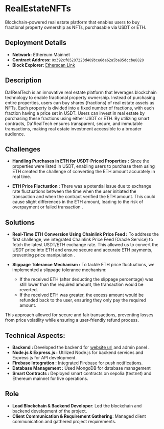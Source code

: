 # RealEstateNFTs
Blockchain-powered real estate platform that enables users to buy fractional property ownership as NFTs, purchasable via USDT or ETH.

## Deployment Details  
- **Network:** Ethereum Mainnet  
- **Contract Address:** `0x392cf05207223d409bce6da62a5ba85dccbe8820`  
- **Block Explorer:** [Etherscan Link](https://etherscan.io/address/0x392cf05207223d409bce6da62a5ba85dccbe8820)

## Description 
Da1RealTech is an innovative real estate platform that leverages blockchain technology to enable fractional property ownership. Instead of purchasing entire properties, users can buy shares (fractions) of real estate assets as NFTs. Each property is divided into a fixed number of fractions, with each fraction having a price set in USDT. Users can invest in real estate by purchasing these fractions using either USDT or ETH. By utilizing smart contracts, Da1RealTech ensures transparent, secure, and immutable transactions, making real estate investment accessible to a broader audience.

## Challenges 
-  **Handling Purchases in ETH for USDT-Priced Properties :** Since the properties were listed in USDT, enabling users to purchase them using ETH created the challenge of converting the ETH amount accurately in real time.

- **ETH Price Fluctuation :** There was a potential issue due to exchange rate fluctuations between the time when the user initiated the transaction and when the contract verified the ETH amount. This could cause slight differences in the ETH amount, leading to the risk of overpayment or failed transaction .

## Solutions 
- **Real-Time ETH Conversion Using Chainlink Price Feed :** To address the first challenge, we integrated Chainlink Price Feed (Oracle Service) to fetch the latest USDT/ETH exchange rate. This allowed us to convert the USDT price into ETH and ensure secure and accurate ETH payments, preventing price manipulation .

- **Slippage Tolerance Mechanism :** To tackle ETH price fluctuations, we implemented a slippage tolerance mechanism:

    - If the received ETH (after deducting the slippage percentage) was still lower than the required amount, the transaction would be reverted.
    - If the received ETH was greater, the excess amount would be refunded back to the user, ensuring they only pay the required amount.

This approach allowed for secure and fair transactions, preventing losses from price volatility while ensuring a user-friendly refund process.

## Technical Aspects:
- **Backend :** Developed the backend for [website url](https://app.da1realtech.com/) and admin panel .
- **Node.js & Express.js :** Utilized Node.js for backend services and Express.js for API development.
- **Firebase Integration :** Integrated Firebase for push notifications.
- **Database Management :** Used MongoDB for database management
- **Smart Contracts :** Deployed smart contracts on sepolia (testnet) and Ethereum mainnet for live operations.
  
## Role
- **Lead Blockchain & Backend Developer**: Led the blockchain and backend development of the project.
- **Client Communication & Requirement Gathering**: Managed client communication and gathered project requirements.
